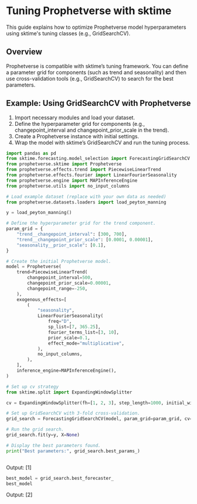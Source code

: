 # Tuning Prophetverse with sktime

This guide explains how to optimize Prophetverse model hyperparameters using sktime's tuning classes (e.g., GridSearchCV).

## Overview

Prophetverse is compatible with sktime’s tuning framework. You can define a parameter grid for components (such as trend and seasonality) and then use cross-validation tools (e.g., GridSearchCV) to search for the best parameters.

## Example: Using GridSearchCV with Prophetverse

1. Import necessary modules and load your dataset.
2. Define the hyperparameter grid for components (e.g., changepoint_interval and changepoint_prior_scale in the trend).
3. Create a Prophetverse instance with initial settings.
4. Wrap the model with sktime’s GridSearchCV and run the tuning process.




```python
import pandas as pd
from sktime.forecasting.model_selection import ForecastingGridSearchCV
from prophetverse.sktime import Prophetverse
from prophetverse.effects.trend import PiecewiseLinearTrend
from prophetverse.effects.fourier import LinearFourierSeasonality
from prophetverse.engine import MAPInferenceEngine
from prophetverse.utils import no_input_columns

# Load example dataset (replace with your own data as needed)
from prophetverse.datasets.loaders import load_peyton_manning

y = load_peyton_manning()

# Define the hyperparameter grid for the trend component.
param_grid = {
    "trend__changepoint_interval": [300, 700],
    "trend__changepoint_prior_scale": [0.0001, 0.00001],
    "seasonality__prior_scale": [0.1],
}

# Create the initial Prophetverse model.
model = Prophetverse(
    trend=PiecewiseLinearTrend(
        changepoint_interval=500,
        changepoint_prior_scale=0.00001,
        changepoint_range=-250,
    ),
    exogenous_effects=[
        (
            "seasonality",
            LinearFourierSeasonality(
                freq="D",
                sp_list=[7, 365.25],
                fourier_terms_list=[3, 10],
                prior_scale=0.1,
                effect_mode="multiplicative",
            ),
            no_input_columns,
        ),
    ],
    inference_engine=MAPInferenceEngine(),
)

# Set up cv strategy
from sktime.split import ExpandingWindowSplitter

cv = ExpandingWindowSplitter(fh=[1, 2, 3], step_length=1000, initial_window=1000)

# Set up GridSearchCV with 3-fold cross-validation.
grid_search = ForecastingGridSearchCV(model, param_grid=param_grid, cv=cv)

# Run the grid search.
grid_search.fit(y=y, X=None)

# Display the best parameters found.
print("Best parameters:", grid_search.best_params_)



```
<p class="cell-output-title jp-RenderedText jp-OutputArea-output">Output: <span class="cell-output-count">[1]</span></p>


```python
best_model = grid_search.best_forecaster_
best_model

```
<p class="cell-output-title jp-RenderedText jp-OutputArea-output">Output: <span class="cell-output-count">[2]</span></p>




<style>#sk-ebc02957-cc61-451d-8ee9-1755b9ad7e38 {
    /* Definition of color scheme common for light and dark mode */
    --sklearn-color-text: black;
    --sklearn-color-line: gray;
    /* Definition of color scheme for objects */
    --sklearn-color-level-0: #fff5e6;
    --sklearn-color-level-1: #f6e4d2;
    --sklearn-color-level-2: #ffe0b3;
    --sklearn-color-level-3: chocolate;

    /* Specific color for light theme */
    --sklearn-color-text-on-default-background: var(--theme-code-foreground, var(--jp-content-font-color1, black));
    --sklearn-color-background: var(--theme-background, var(--jp-layout-color0, white));
    --sklearn-color-border-box: var(--theme-code-foreground, var(--jp-content-font-color1, black));
    --sklearn-color-icon: #696969;

    @media (prefers-color-scheme: dark) {
      /* Redefinition of color scheme for dark theme */
      --sklearn-color-text-on-default-background: var(--theme-code-foreground, var(--jp-content-font-color1, white));
      --sklearn-color-background: var(--theme-background, var(--jp-layout-color0, #111));
      --sklearn-color-border-box: var(--theme-code-foreground, var(--jp-content-font-color1, white));
      --sklearn-color-icon: #878787;
    }
  }

  #sk-ebc02957-cc61-451d-8ee9-1755b9ad7e38 {
    color: var(--sklearn-color-text);
  }

  #sk-ebc02957-cc61-451d-8ee9-1755b9ad7e38 pre {
    padding: 0;
  }

  #sk-ebc02957-cc61-451d-8ee9-1755b9ad7e38 input.sk-hidden--visually {
    border: 0;
    clip: rect(1px 1px 1px 1px);
    clip: rect(1px, 1px, 1px, 1px);
    height: 1px;
    margin: -1px;
    overflow: hidden;
    padding: 0;
    position: absolute;
    width: 1px;
  }

  #sk-ebc02957-cc61-451d-8ee9-1755b9ad7e38 div.sk-dashed-wrapped {
    border: 1px dashed var(--sklearn-color-line);
    margin: 0 0.4em 0.5em 0.4em;
    box-sizing: border-box;
    padding-bottom: 0.4em;
    background-color: var(--sklearn-color-background);
  }

  #sk-ebc02957-cc61-451d-8ee9-1755b9ad7e38 div.sk-container {
    /* jupyter's `normalize.less` sets `[hidden] { display: none; }`
       but bootstrap.min.css set `[hidden] { display: none !important; }`
       so we also need the `!important` here to be able to override the
       default hidden behavior on the sphinx rendered scikit-learn.org.
       See: https://github.com/scikit-learn/scikit-learn/issues/21755 */
    display: inline-block !important;
    position: relative;
  }

  #sk-ebc02957-cc61-451d-8ee9-1755b9ad7e38 div.sk-text-repr-fallback {
    display: none;
  }

  div.sk-parallel-item,
  div.sk-serial,
  div.sk-item {
    /* draw centered vertical line to link estimators */
    background-image: linear-gradient(var(--sklearn-color-text-on-default-background), var(--sklearn-color-text-on-default-background));
    background-size: 2px 100%;
    background-repeat: no-repeat;
    background-position: center center;
  }

  /* Parallel-specific style estimator block */

  #sk-ebc02957-cc61-451d-8ee9-1755b9ad7e38 div.sk-parallel-item::after {
    content: "";
    width: 100%;
    border-bottom: 2px solid var(--sklearn-color-text-on-default-background);
    flex-grow: 1;
  }

  #sk-ebc02957-cc61-451d-8ee9-1755b9ad7e38 div.sk-parallel {
    display: flex;
    align-items: stretch;
    justify-content: center;
    background-color: var(--sklearn-color-background);
    position: relative;
  }

  #sk-ebc02957-cc61-451d-8ee9-1755b9ad7e38 div.sk-parallel-item {
    display: flex;
    flex-direction: column;
  }

  #sk-ebc02957-cc61-451d-8ee9-1755b9ad7e38 div.sk-parallel-item:first-child::after {
    align-self: flex-end;
    width: 50%;
  }

  #sk-ebc02957-cc61-451d-8ee9-1755b9ad7e38 div.sk-parallel-item:last-child::after {
    align-self: flex-start;
    width: 50%;
  }

  #sk-ebc02957-cc61-451d-8ee9-1755b9ad7e38 div.sk-parallel-item:only-child::after {
    width: 0;
  }

  /* Serial-specific style estimator block */

  #sk-ebc02957-cc61-451d-8ee9-1755b9ad7e38 div.sk-serial {
    display: flex;
    flex-direction: column;
    align-items: center;
    background-color: var(--sklearn-color-background);
    padding-right: 1em;
    padding-left: 1em;
  }


  /* Toggleable style: style used for estimator/Pipeline/ColumnTransformer box that is
  clickable and can be expanded/collapsed.
  - Pipeline and ColumnTransformer use this feature and define the default style
  - Estimators will overwrite some part of the style using the `sk-estimator` class
  */

  /* Pipeline and ColumnTransformer style (default) */

  #sk-ebc02957-cc61-451d-8ee9-1755b9ad7e38 div.sk-toggleable {
    /* Default theme specific background. It is overwritten whether we have a
    specific estimator or a Pipeline/ColumnTransformer */
    background-color: var(--sklearn-color-background);
  }

  /* Toggleable label */
  #sk-ebc02957-cc61-451d-8ee9-1755b9ad7e38 label.sk-toggleable__label {
    cursor: pointer;
    display: block;
    width: 100%;
    margin-bottom: 0;
    padding: 0.5em;
    box-sizing: border-box;
    text-align: center;
  }

  #sk-ebc02957-cc61-451d-8ee9-1755b9ad7e38 label.sk-toggleable__label-arrow:before {
    /* Arrow on the left of the label */
    content: "▸";
    float: left;
    margin-right: 0.25em;
    color: var(--sklearn-color-icon);
  }

  #sk-ebc02957-cc61-451d-8ee9-1755b9ad7e38 label.sk-toggleable__label-arrow:hover:before {
    color: var(--sklearn-color-text);
  }

  /* Toggleable content - dropdown */

  #sk-ebc02957-cc61-451d-8ee9-1755b9ad7e38 div.sk-toggleable__content {
    max-height: 0;
    max-width: 0;
    overflow: hidden;
    text-align: left;
    background-color: var(--sklearn-color-level-0);
  }

  #sk-ebc02957-cc61-451d-8ee9-1755b9ad7e38 div.sk-toggleable__content pre {
    margin: 0.2em;
    border-radius: 0.25em;
    color: var(--sklearn-color-text);
    background-color: var(--sklearn-color-level-0);
  }

  #sk-ebc02957-cc61-451d-8ee9-1755b9ad7e38 input.sk-toggleable__control:checked~div.sk-toggleable__content {
    /* Expand drop-down */
    max-height: 200px;
    max-width: 100%;
    overflow: auto;
  }

  #sk-ebc02957-cc61-451d-8ee9-1755b9ad7e38 input.sk-toggleable__control:checked~label.sk-toggleable__label-arrow:before {
    content: "▾";
  }

  /* Pipeline/ColumnTransformer-specific style */

  #sk-ebc02957-cc61-451d-8ee9-1755b9ad7e38 div.sk-label input.sk-toggleable__control:checked~label.sk-toggleable__label {
    color: var(--sklearn-color-text);
    background-color: var(--sklearn-color-level-2);
  }

  /* Estimator-specific style */

  /* Colorize estimator box */
  #sk-ebc02957-cc61-451d-8ee9-1755b9ad7e38 div.sk-estimator input.sk-toggleable__control:checked~label.sk-toggleable__label {
    /* unfitted */
    background-color: var(--sklearn-color-level-2);
  }

  #sk-ebc02957-cc61-451d-8ee9-1755b9ad7e38 div.sk-label label.sk-toggleable__label,
  #sk-ebc02957-cc61-451d-8ee9-1755b9ad7e38 div.sk-label label {
    /* The background is the default theme color */
    color: var(--sklearn-color-text-on-default-background);
  }

  /* On hover, darken the color of the background */
  #sk-ebc02957-cc61-451d-8ee9-1755b9ad7e38 div.sk-label:hover label.sk-toggleable__label {
    color: var(--sklearn-color-text);
    background-color: var(--sklearn-color-level-2);
  }

  /* Estimator label */

  #sk-ebc02957-cc61-451d-8ee9-1755b9ad7e38 div.sk-label label {
    font-family: monospace;
    font-weight: bold;
    display: inline-block;
    line-height: 1.2em;
  }

  #sk-ebc02957-cc61-451d-8ee9-1755b9ad7e38 div.sk-label-container {
    text-align: center;
  }

  /* Estimator-specific */
  #sk-ebc02957-cc61-451d-8ee9-1755b9ad7e38 div.sk-estimator {
    font-family: monospace;
    border: 1px dotted var(--sklearn-color-border-box);
    border-radius: 0.25em;
    box-sizing: border-box;
    margin-bottom: 0.5em;
    background-color: var(--sklearn-color-level-0);
  }

  /* on hover */
  #sk-ebc02957-cc61-451d-8ee9-1755b9ad7e38 div.sk-estimator:hover {
    background-color: var(--sklearn-color-level-2);
  }

  /* Specification for estimator info */

  .sk-estimator-doc-link,
  a:link.sk-estimator-doc-link,
  a:visited.sk-estimator-doc-link {
    float: right;
    font-size: smaller;
    line-height: 1em;
    font-family: monospace;
    background-color: var(--sklearn-color-background);
    border-radius: 1em;
    height: 1em;
    width: 1em;
    text-decoration: none !important;
    margin-left: 1ex;
    border: var(--sklearn-color-level-1) 1pt solid;
    color: var(--sklearn-color-level-1);
  }

  /* On hover */
  div.sk-estimator:hover .sk-estimator-doc-link:hover,
  .sk-estimator-doc-link:hover,
  div.sk-label-container:hover .sk-estimator-doc-link:hover,
  .sk-estimator-doc-link:hover {
    background-color: var(--sklearn-color-level-3);
    color: var(--sklearn-color-background);
    text-decoration: none;
  }

  /* Span, style for the box shown on hovering the info icon */
  .sk-estimator-doc-link span {
    display: none;
    z-index: 9999;
    position: relative;
    font-weight: normal;
    right: .2ex;
    padding: .5ex;
    margin: .5ex;
    width: min-content;
    min-width: 20ex;
    max-width: 50ex;
    color: var(--sklearn-color-text);
    box-shadow: 2pt 2pt 4pt #999;
    background: var(--sklearn-color-level-0);
    border: .5pt solid var(--sklearn-color-level-3);
  }

  .sk-estimator-doc-link:hover span {
    display: block;
  }

  /* "?"-specific style due to the `<a>` HTML tag */

  #sk-ebc02957-cc61-451d-8ee9-1755b9ad7e38 a.estimator_doc_link {
    float: right;
    font-size: 1rem;
    line-height: 1em;
    font-family: monospace;
    background-color: var(--sklearn-color-background);
    border-radius: 1rem;
    height: 1rem;
    width: 1rem;
    text-decoration: none;
    color: var(--sklearn-color-level-1);
    border: var(--sklearn-color-level-1) 1pt solid;
  }

  /* On hover */
  #sk-ebc02957-cc61-451d-8ee9-1755b9ad7e38 a.estimator_doc_link:hover {
    background-color: var(--sklearn-color-level-3);
    color: var(--sklearn-color-background);
    text-decoration: none;
  }
</style><div id='sk-ebc02957-cc61-451d-8ee9-1755b9ad7e38' class="sk-top-container"><div class="sk-text-repr-fallback"><pre>Prophetverse(exogenous_effects=[(&#x27;seasonality&#x27;,
                                 LinearFourierSeasonality(effect_mode=&#x27;multiplicative&#x27;,
                                                          fourier_terms_list=[3,
                                                                              10],
                                                          freq=&#x27;D&#x27;,
                                                          prior_scale=0.1,
                                                          sp_list=[7, 365.25]),
                                 &#x27;^$&#x27;)],
             inference_engine=MAPInferenceEngine(),
             trend=PiecewiseLinearTrend(changepoint_interval=700,
                                        changepoint_prior_scale=1e-05,
                                        changepoint_range=-250))</pre><b>Please rerun this cell to show the HTML repr or trust the notebook.</b></div><div class="sk-container" hidden><div class="sk-item sk-dashed-wrapped"><div class='sk-label-container'><div class="sk-label sk-toggleable"><input class="sk-toggleable__control sk-hidden--visually" id=UUID('95ef8491-077e-4d40-b2fb-b2bba11c93c4') type="checkbox" ><label for=UUID('95ef8491-077e-4d40-b2fb-b2bba11c93c4') class='sk-toggleable__label sk-toggleable__label-arrow'>Prophetverse</label><div class="sk-toggleable__content"><pre>Prophetverse(exogenous_effects=[(&#x27;seasonality&#x27;,
                                 LinearFourierSeasonality(effect_mode=&#x27;multiplicative&#x27;,
                                                          fourier_terms_list=[3,
                                                                              10],
                                                          freq=&#x27;D&#x27;,
                                                          prior_scale=0.1,
                                                          sp_list=[7, 365.25]),
                                 &#x27;^$&#x27;)],
             inference_engine=MAPInferenceEngine(),
             trend=PiecewiseLinearTrend(changepoint_interval=700,
                                        changepoint_prior_scale=1e-05,
                                        changepoint_range=-250))</pre></div></div></div><div class="sk-parallel"><div class="sk-parallel-item"><div class="sk-item"><div class='sk-label-container'><div class="sk-label sk-toggleable"><label>effects</label></div></div><div class="sk-serial"><div class="sk-item"><div class="sk-serial"><div class='sk-item'><div class="sk-estimator sk-toggleable"><input class="sk-toggleable__control sk-hidden--visually" id=UUID('eb018d95-58b1-4fe7-b75c-27f6c41c3a9c') type="checkbox" ><label for=UUID('eb018d95-58b1-4fe7-b75c-27f6c41c3a9c') class='sk-toggleable__label sk-toggleable__label-arrow'>PiecewiseLinearTrend</label><div class="sk-toggleable__content"><pre>PiecewiseLinearTrend(changepoint_interval=700, changepoint_prior_scale=1e-05,
                     changepoint_range=-250)</pre></div></div></div><div class='sk-item'><div class="sk-estimator sk-toggleable"><input class="sk-toggleable__control sk-hidden--visually" id=UUID('34292260-4535-4bea-b85a-4b44c02a1ead') type="checkbox" ><label for=UUID('34292260-4535-4bea-b85a-4b44c02a1ead') class='sk-toggleable__label sk-toggleable__label-arrow'>LinearFourierSeasonality</label><div class="sk-toggleable__content"><pre>LinearFourierSeasonality(effect_mode=&#x27;multiplicative&#x27;,
                         fourier_terms_list=[3, 10], freq=&#x27;D&#x27;, prior_scale=0.1,
                         sp_list=[7, 365.25])</pre></div></div></div></div></div></div></div></div><div class="sk-parallel-item"><div class="sk-item"><div class='sk-label-container'><div class="sk-label sk-toggleable"><label>inference_engine</label></div></div><div class="sk-serial"><div class='sk-item'><div class="sk-estimator sk-toggleable"><input class="sk-toggleable__control sk-hidden--visually" id=UUID('117bc957-16e4-4576-b8b1-e13e2568f3ad') type="checkbox" ><label for=UUID('117bc957-16e4-4576-b8b1-e13e2568f3ad') class='sk-toggleable__label sk-toggleable__label-arrow'>MAPInferenceEngine</label><div class="sk-toggleable__content"><pre>MAPInferenceEngine()</pre></div></div></div></div></div></div></div></div></div></div>


